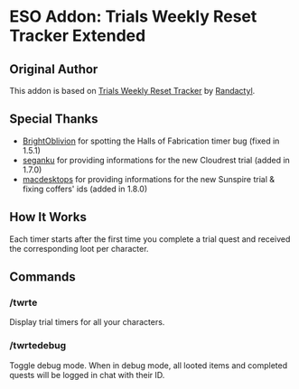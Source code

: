 # ESO Addon: Trials Weekly Reset Tracker Extended

## Original Author
This addon is based on [Trials Weekly Reset Tracker](http://www.esoui.com/downloads/info1469-TrialsWeeklyResetTracker.html) by [Randactyl](http://www.esoui.com/downloads/author-4309.html).

## Special Thanks
- [BrightOblivion](http://www.esoui.com/forums/member.php?userid=33721) for spotting the Halls of Fabrication timer bug (fixed in 1.5.1)
- [seganku](http://www.esoui.com/forums/member.php?userid=29192) for providing informations for the new Cloudrest trial (added in 1.7.0)
- [macdesktops](https://github.com/simarsenault/TrialsWeeklyResetTrackerExtended/pull/2) for providing informations for the new Sunspire trial & fixing coffers' ids (added in 1.8.0) 

## How It Works
Each timer starts after the first time you complete a trial quest and received the corresponding loot per character.

## Commands
### /twrte
Display trial timers for all your characters.

### /twrtedebug
Toggle debug mode. When in debug mode, all looted items and completed quests will be logged in chat with their ID.